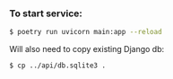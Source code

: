 ### To start service:

```bash
$ poetry run uvicorn main:app --reload
```

Will also need to copy existing Django db:

```bash
$ cp ../api/db.sqlite3 .
```

